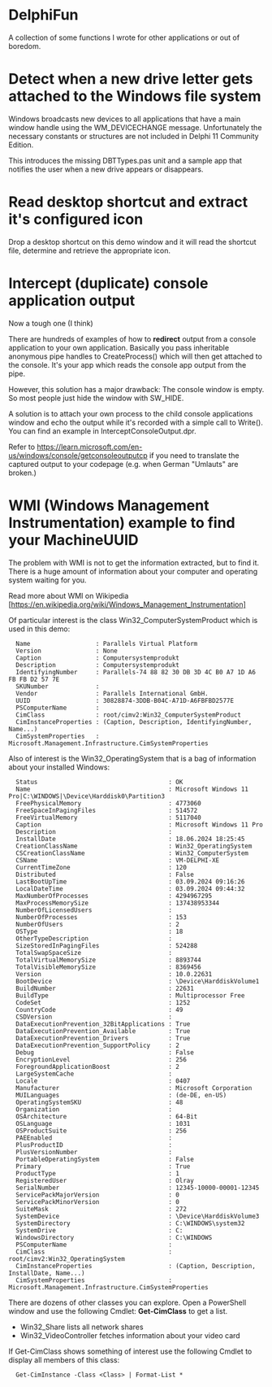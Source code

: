 # DelphiFun

A collection of some functions I wrote for other applications or out of boredom.

# Detect when a new drive letter gets attached to the Windows file system

Windows broadcasts new devices to all applications that have a main window handle using the WM_DEVICECHANGE message.
Unfortunately the necessary constants or structures are not included in Delphi 11 Community Edition.

This introduces the missing DBTTypes.pas unit and a sample app that notifies the user when a new drive appears or disappears.

# Read desktop shortcut and extract it's configured icon

Drop a desktop shortcut on this demo window and it will read the shortcut file, determine and retrieve the
appropriate icon.

# Intercept (duplicate) console application output

Now a tough one (I think)

There are hundreds of examples of how to **redirect** output from a console application to your own application. Basically you pass 
inheritable anonymous pipe handles to CreateProcess() which will then get attached to the console. It's your app which reads the
console app output from the pipe.

However, this solution has a major drawback: The console window is empty. So most people just hide the window with SW_HIDE.

A solution is to attach your own process to the child console applications window and echo the output while it's recorded with a
simple call to Write(). You can find an example in InterceptConsoleOutput.dpr.

Refer to https://learn.microsoft.com/en-us/windows/console/getconsoleoutputcp if you need to translate the captured output to your
codepage (e.g. when German "Umlauts" are broken.)

# WMI (Windows Management Instrumentation) example to find your MachineUUID

The problem with WMI is not to get the information extracted, but to find it. There is a huge amount of information about
your computer and operating system waiting for you.

Read more about WMI on Wikipedia [https://en.wikipedia.org/wiki/Windows_Management_Instrumentation]

Of particular interest is the class Win32_ComputerSystemProduct which is used in this demo:

```
  Name                  : Parallels Virtual Platform
  Version               : None
  Caption               : Computersystemprodukt
  Description           : Computersystemprodukt
  IdentifyingNumber     : Parallels-74 88 82 30 DB 3D 4C B0 A7 1D A6 FB FB D2 57 7E
  SKUNumber             :
  Vendor                : Parallels International GmbH.
  UUID                  : 30828874-3DDB-B04C-A71D-A6FBFBD2577E
  PSComputerName        :
  CimClass              : root/cimv2:Win32_ComputerSystemProduct
  CimInstanceProperties : (Caption, Description, IdentifyingNumber, Name...)
  CimSystemProperties   : Microsoft.Management.Infrastructure.CimSystemProperties
```
Also of interest is the Win32_OperatingSystem that is a bag of information about your installed Windows:
```
  Status                                    : OK
  Name                                      : Microsoft Windows 11 Pro|C:\WINDOWS|\Device\Harddisk0\Partition3
  FreePhysicalMemory                        : 4773060
  FreeSpaceInPagingFiles                    : 514572
  FreeVirtualMemory                         : 5117040
  Caption                                   : Microsoft Windows 11 Pro
  Description                               :
  InstallDate                               : 18.06.2024 18:25:45
  CreationClassName                         : Win32_OperatingSystem
  CSCreationClassName                       : Win32_ComputerSystem
  CSName                                    : VM-DELPHI-XE
  CurrentTimeZone                           : 120
  Distributed                               : False
  LastBootUpTime                            : 03.09.2024 09:16:26
  LocalDateTime                             : 03.09.2024 09:44:32
  MaxNumberOfProcesses                      : 4294967295
  MaxProcessMemorySize                      : 137438953344
  NumberOfLicensedUsers                     :
  NumberOfProcesses                         : 153
  NumberOfUsers                             : 2
  OSType                                    : 18
  OtherTypeDescription                      :
  SizeStoredInPagingFiles                   : 524288
  TotalSwapSpaceSize                        :
  TotalVirtualMemorySize                    : 8893744
  TotalVisibleMemorySize                    : 8369456
  Version                                   : 10.0.22631
  BootDevice                                : \Device\HarddiskVolume1
  BuildNumber                               : 22631
  BuildType                                 : Multiprocessor Free
  CodeSet                                   : 1252
  CountryCode                               : 49
  CSDVersion                                :
  DataExecutionPrevention_32BitApplications : True
  DataExecutionPrevention_Available         : True
  DataExecutionPrevention_Drivers           : True
  DataExecutionPrevention_SupportPolicy     : 2
  Debug                                     : False
  EncryptionLevel                           : 256
  ForegroundApplicationBoost                : 2
  LargeSystemCache                          :
  Locale                                    : 0407
  Manufacturer                              : Microsoft Corporation
  MUILanguages                              : (de-DE, en-US)
  OperatingSystemSKU                        : 48
  Organization                              :
  OSArchitecture                            : 64-Bit
  OSLanguage                                : 1031
  OSProductSuite                            : 256
  PAEEnabled                                :
  PlusProductID                             :
  PlusVersionNumber                         :
  PortableOperatingSystem                   : False
  Primary                                   : True
  ProductType                               : 1
  RegisteredUser                            : Olray
  SerialNumber                              : 12345-10000-00001-12345
  ServicePackMajorVersion                   : 0
  ServicePackMinorVersion                   : 0
  SuiteMask                                 : 272
  SystemDevice                              : \Device\HarddiskVolume3
  SystemDirectory                           : C:\WINDOWS\system32
  SystemDrive                               : C:
  WindowsDirectory                          : C:\WINDOWS
  PSComputerName                            :
  CimClass                                  : root/cimv2:Win32_OperatingSystem
  CimInstanceProperties                     : (Caption, Description, InstallDate, Name...)
  CimSystemProperties                       : Microsoft.Management.Infrastructure.CimSystemProperties
```
There are dozens of other classes you can explore. Open a PowerShell window and use the following Cmdlet: **Get-CimClass** to get a list.

*  Win32_Share lists all network shares
*  Win32_VideoController fetches information about your video card

If Get-CimClass shows something of interest use the following Cmdlet to display all members of this class:

```
  Get-CimInstance -Class <Class> | Format-List *
```